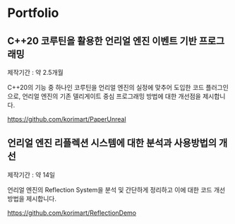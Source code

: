 # Portfolio

## C++20 코루틴을 활용한 언리얼 엔진 이벤트 기반 프로그래밍

제작기간 : 약 2.5개월

C++20의 기능 중 하나인 코루틴을 언리얼 엔진의 실정에 맞추어 도입한 코드 플러그인으로, 언리얼 엔진의 기존 델리게이트 중심 프로그래밍 방법에 대한 개선점을 제시합니다.

https://github.com/korimart/PaperUnreal

## 언리얼 엔진 리플렉션 시스템에 대한 분석과 사용방법의 개선

제작기간 : 약 14일

언리얼 엔진의 Reflection System을 분석 및 간단하게 정리하고 이에 대한 코드 개선 방법을 제시합니다.

https://github.com/korimart/ReflectionDemo
